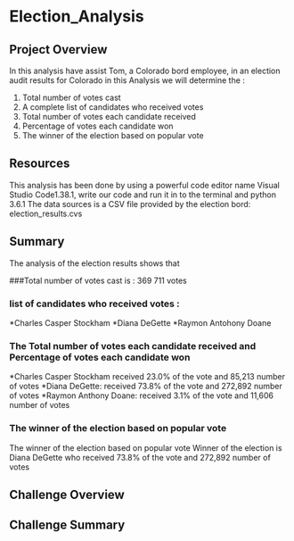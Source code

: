 # Election_Analysis
## Project Overview
In this analysis have assist Tom, a Colorado bord employee, in an election audit results for Colorado
in this Analysis we will determine the : 
1.	Total number of votes cast
2.	A complete list of candidates who received votes
3.	Total number of votes each candidate received
4.	Percentage of votes each candidate won
5.	The winner of the election based on popular vote

## Resources
This analysis has been done by using a powerful code editor name Visual Studio Code1.38.1, write our code and run it in to the terminal and python 3.6.1
The data sources is a CSV file provided by the election bord: election_results.cvs

## Summary
The analysis of the election results shows that 

###Total number of votes cast is : 369 711 votes
### list of candidates who received votes :
*Charles Casper Stockham
*Diana DeGette
*Raymon Antohony Doane
### The Total number of votes each candidate received and Percentage of votes each candidate won
*Charles Casper Stockham received 23.0% of the vote and 85,213 number of votes
*Diana DeGette: received 73.8% of the vote and 272,892 number of votes
*Raymon Anthony Doane: received 3.1% of the vote and 11,606 number of votes
### The winner of the election based on popular vote
The winner of the election based on popular vote
Winner of the election is Diana DeGette who received 73.8% of the vote and 272,892 number of votes

## Challenge Overview
## Challenge Summary







